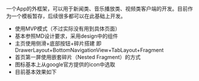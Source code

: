 
一个App的外框架，可以用于新闻类、音乐播放类、视频类客户端的开发。目前作为一个模板暂存，后续很多都可以在此基础上开发。

- 使用MVP模式（不过实际没有用到具体页面）
- 基本参照MD设计要求，采用design中的组件
- 主页使用侧滑+底部按钮+碎片搭建 
即 DrawerLayout+BottomNavigationView+TabLayout+Fragment
- 首页第一屏使用嵌套碎片（Nested Fragment）的方式
- 图标基本上从google官方提供的icon中选取
- 目前基本效果如下
